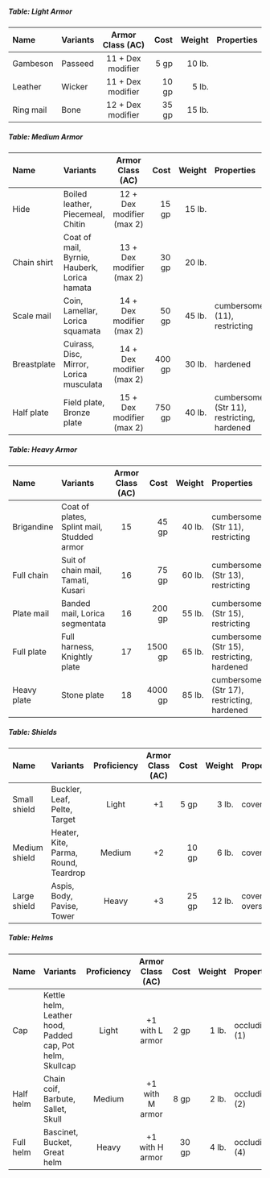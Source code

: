 ##### Table: Light Armor
| Name | Variants | Armor Class (AC) | Cost | Weight | Properties |
|:-----|:---------|:----------------:|-----:|-------:|:-----------|
| Gambeson | Passeed | 11 + Dex modifier | 5 gp | 10 lb. | |
| Leather | Wicker | 11 + Dex modifier |  10 gp  | 5 lb. | |
| Ring mail | Bone | 12 + Dex modifier | 35 gp | 15 lb. | |

##### Table: Medium Armor
| Name | Variants | Armor Class (AC) | Cost | Weight | Properties |
|:-----|:---------|:----------------:|-----:|-------:|:-----------|
| Hide | Boiled leather, Piecemeal, Chitin | 12 + Dex modifier (max 2) | 15 gp |  15 lb. | |
| Chain shirt | Coat of mail, Byrnie, Hauberk, Lorica hamata | 13 + Dex modifier (max 2) | 30 gp |  20 lb. | |
| Scale mail | Coin, Lamellar, Lorica squamata | 14 + Dex modifier (max 2) | 50 gp | 45 lb. | cumbersome (11), restricting |
| Breastplate | Cuirass, Disc, Mirror, Lorica musculata | 14 + Dex modifier (max 2) | 400 gp |  30 lb. | hardened |
| Half plate | Field plate, Bronze plate | 15 + Dex modifier (max 2) | 750 gp | 40 lb. | cumbersome (Str 11), restricting, hardened |

##### Table: Heavy Armor
| Name | Variants | Armor Class (AC) | Cost | Weight | Properties |
|:-----|:---------|:----------------:|-----:|-------:|:-----------|
| Brigandine | Coat of plates, Splint mail, Studded armor | 15 | 45 gp | 40 lb. | cumbersome (Str 11), restricting |
| Full chain | Suit of chain mail, Tamati, Kusari | 16 | 75 gp | 60 lb. | cumbersome (Str 13), restricting |
| Plate mail | Banded mail, Lorica segmentata | 16 | 200 gp | 55 lb. | cumbersome (Str 15), restricting |
| Full plate | Full harness, Knightly plate | 17 | 1500 gp | 65 lb. | cumbersome (Str 15), restricting, hardened |
| Heavy plate | Stone plate | 18 | 4000 gp | 85 lb. | cumbersome (Str 17), restricting, hardened |

##### Table: Shields
| Name | Variants | Proficiency | Armor Class (AC) | Cost | Weight | Properties |
|:-----|:---------|:-----------:|:----------------:|-----:|-------:|:-----------|
| Small shield | Buckler, Leaf, Pelte, Target | Light | +1 | 5 gp | 3 lb. | covering |
| Medium shield | Heater, Kite, Parma, Round, Teardrop | Medium | +2 | 10 gp | 6 lb. | covering |
| Large shield | Aspis, Body, Pavise, Tower | Heavy | +3 | 25 gp | 12 lb. | covering, oversized |

##### Table: Helms
| Name | Variants | Proficiency | Armor Class (AC) | Cost | Weight | Properties |
|:-----|:---------|:-----------:|:----------------:|-----:|-------:|:-----------|
| Cap | Kettle helm, Leather hood, Padded cap, Pot helm, Skullcap | Light | +1 with L armor | 2 gp | 1 lb. | occluding (1) |
| Half helm | Chain coif, Barbute, Sallet, Skull | Medium | +1 with M armor | 8 gp | 2 lb. | occluding (2) |
| Full helm | Bascinet, Bucket, Great helm | Heavy | +1 with H armor | 30 gp | 4 lb. | occluding (4) |
